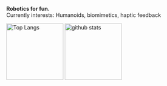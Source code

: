 <b>Robotics for fun.</b>
<br>Currently interests: Humanoids, biomimetics, haptic feedback
<p align="left"> 
  <img alt="Top Langs" height="150px" src="https://github-readme-stats.vercel.app/api/top-langs/?username=ti-556&layout=compact&show_icons=true&theme=onedark" />
  <img alt="github stats" height="150px" src="https://github-readme-stats.vercel.app/api?username=ti-556&theme=onedark&show_icons=ture" />
</p>
